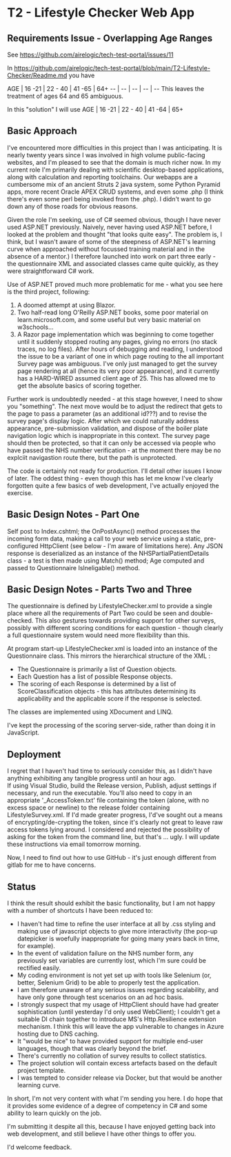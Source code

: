 # T2 - Lifestyle Checker Web App

## Requirements Issue - Overlapping Age Ranges

See https://github.com/airelogic/tech-test-portal/issues/11

In https://github.com/airelogic/tech-test-portal/blob/main/T2-Lifestyle-Checker/Readme.md you have

AGE | 16 -21 | 22 - 40 | 41 -65 | 64+ -- | -- | -- | -- | --
This leaves the treatment of ages 64 and 65 ambiguous.

In this "solution" I will use
AGE | 16 -21 | 22 - 40 | 41 -64 | 65+

## Basic Approach

I've encountered more difficulties in this project than I was anticipating.
It is nearly twenty years since I was involved in high volume public-facing websites,
and I'm pleased to see that the domain is much richer now. 
In my current role I'm primarily dealing with scientific desktop-based applications, along with
calculation and reporting toolchains.
Our webapps are a cumbersome mix of an ancient 
Struts 2 java system, some Python Pyramid apps, more recent Oracle APEX CRUD systems,
and even some .php (I think there's even some perl being invoked from the .php). 
I didn't want to go down any of those roads for obvious reasons.

Given the role I'm seeking, use of C# seemed obvious, though I have never used ASP.NET previously.
Naively, never having used ASP.NET before, I looked at the problem and thought "that looks quite easy". 
The problem is, I think, but I wasn't aware of some of the steepness of ASP.NET's learning curve when approached without focussed training material and in the absence of a mentor.)
I therefore launched into work on part three early - the questionnaire XML and associated classes came quite quickly, as they were straightforward C# work.

Use of ASP.NET proved much more problematic for me - what you see here is the third project, following:
1) A doomed attempt at using Blazor. 
2) Two half-read long O'Reilly ASP.NET books, some poor material on learn.microsoft.com, and some useful but very basic material on w3schools...
3) A Razor page implementation which was beginning to come together until it suddenly stopped routing any pages, giving no errors (no stack traces,
no log files).  After hours of debugging and reading, I understood the issue to be a variant of one in which page routing to the all important Survey page was ambiguous.
I've only just managed to get the survey page rendering at all (hence its very poor appearance), and it currently has a HARD-WIRED assumed client age of 25.
This has allowed me to get the absolute basics of scoring together.

Further work is undoubtedly needed - at this stage however, I need to show you "something". The next move would be to adjust the redirect that gets to the page 
to pass a parameter (as an additional id???) and to revise the survey page's display logic.  After which we could naturally address appearance,
pre-submission validation, and dispose of the boiler plate navigation logic which is inappropriate in this context. The survey page should then be protected,
so that it can only be accessed via people who have passed the NHS number verification - at the moment there may be no explciit navigastion route there,
but the path is unprotected.

The code is certainly not ready for production.  I'll detail other issues I know of later.
The oddest thing - even though this has let me know I've clearly forgotten quite a few basics of web development, I've actually enjoyed the exercise.

## Basic Design Notes - Part One

Self post to Index.cshtml; the OnPostAsync() method processes the incoming form data, making a call to your web service using a static, pre-configured  HttpClient (see below - I'm aware of limitations here). 
Any JSON response is deserialized as an instance of the NHSPartialPatientDetails class - a test is then made using Match() method; Age computed and passed to
Questionnaire IsIneligable() method.


## Basic Design Notes - Parts Two and Three

The questionnaire is defined by LifestyleChecker.xml to provide a single place where all the requirements
of Part Two could be seen and double-checked.  This also gestures towards providing
support for other surveys, possibly with different scoring conditions for each question - though
clearly a full questionnaire system would need more flexibility than this.

At program start-up LifestyleChecker.xml is loaded into an instance of the Questionnaire class.
This mirrors the hierarchical structure of the XML :
- The Questionnaire is primarily a list of Question objects.
- Each Question has a list of possible Response objects.
- The scoring of each Response is determined by a list of ScoreClassification objects -
this has attributes determining its applicability and the applicable score if the response is selected.

The classes are implemented using XDocument and LINQ.

I've kept the processing of the scoring server-side, rather than doing it in JavaScript.

## Deployment

I regret that I haven't had time to seriously consider this, as I didn't have anything exhibiting any tangible progress until an hour ago.  
If using Visual Studio, build the Release version, Publish, adjust settings if necessary, and run the executable.  You'll also need to copy in an appropriate '_AccessToken.txt' file containing the token (alone, with no excess 
space or newline) to the release folder containing LifestyleSurvey.xml.  If I'd made greater progress, I'd've sought out a means of encrypting/de-crypting the token, since
it's clearly not great to leave raw access tokens lying around.  I considered and rejected the possibility of asking for the token from the command line, 
but that's ... ugly. I will update these instructions via email tomorrow morning.

Now, I need to find out how to use GitHub - it's just enough different from gitlab for me to have concerns.

## Status

I think the result should exhibit the basic functionality, but I am not happy with a number of
shortcuts I have been reduced to:
- I haven't had time to refine the user interface at all by .css styling and making use of javascript objects to give more interactivity 
(the pop-up datepicker is woefully inappropriate for going many years back in time, for example).
- In the event of validation failure on the NHS number form, any previously set variables are currently lost, which I'm sure could be rectified easily.
- My coding environment is not yet set up with tools like Selenium (or, better, Selenium Grid) to be able to
properly test the application.
- I am therefore unaware of any serious issues regarding scalability, and have only gone through
test scenarios on an ad hoc basis.
- I strongly suspect that my usage of HttpClient should have had greater sophistication (until yesterday I'd only used WebClient);
I couldn't get a suitable DI chain together to introduce MS's Http.Resilience extension mechanism.  I think this will leave
the app vulnerable to changes in Azure hosting due to DNS caching.
- It "would be nice" to have provided support for multiple end-user languages, though that was clearly beyond the brief.
- There's currently no collation of survey results to collect statistics.
- The project solution will contain excess artefacts based on the default project template.
- I was tempted to consider release via Docker, but that would be another learning curve.

In short, I'm not very content with what I'm sending you here.
I do hope that it provides some evidence of a degree of competency in C# and some ability to learn quickly on the job.

I'm submitting it despite all this, because I have enjoyed getting back into web development, and still believe I have other things to offer you.

I'd welcome feedback.